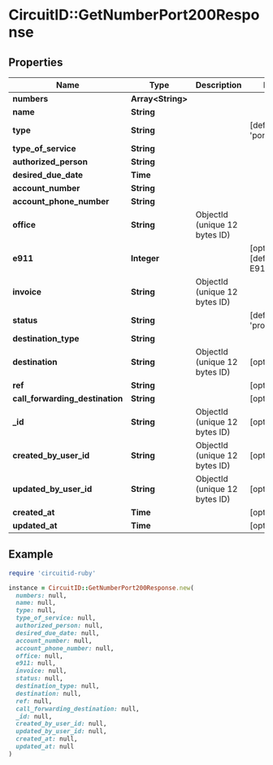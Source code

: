 # CircuitID::GetNumberPort200Response

## Properties

| Name | Type | Description | Notes |
| ---- | ---- | ----------- | ----- |
| **numbers** | **Array&lt;String&gt;** |  |  |
| **name** | **String** |  |  |
| **type** | **String** |  | [default to &#39;port in&#39;] |
| **type_of_service** | **String** |  |  |
| **authorized_person** | **String** |  |  |
| **desired_due_date** | **Time** |  |  |
| **account_number** | **String** |  |  |
| **account_phone_number** | **String** |  |  |
| **office** | **String** | ObjectId (unique 12 bytes ID) |  |
| **e911** | **Integer** |  | [optional][default to E911::N0] |
| **invoice** | **String** | ObjectId (unique 12 bytes ID) |  |
| **status** | **String** |  | [default to &#39;processing&#39;] |
| **destination_type** | **String** |  |  |
| **destination** | **String** | ObjectId (unique 12 bytes ID) | [optional] |
| **ref** | **String** |  | [optional] |
| **call_forwarding_destination** | **String** |  | [optional] |
| **_id** | **String** | ObjectId (unique 12 bytes ID) | [optional] |
| **created_by_user_id** | **String** | ObjectId (unique 12 bytes ID) | [optional] |
| **updated_by_user_id** | **String** | ObjectId (unique 12 bytes ID) | [optional] |
| **created_at** | **Time** |  | [optional] |
| **updated_at** | **Time** |  | [optional] |

## Example

```ruby
require 'circuitid-ruby'

instance = CircuitID::GetNumberPort200Response.new(
  numbers: null,
  name: null,
  type: null,
  type_of_service: null,
  authorized_person: null,
  desired_due_date: null,
  account_number: null,
  account_phone_number: null,
  office: null,
  e911: null,
  invoice: null,
  status: null,
  destination_type: null,
  destination: null,
  ref: null,
  call_forwarding_destination: null,
  _id: null,
  created_by_user_id: null,
  updated_by_user_id: null,
  created_at: null,
  updated_at: null
)
```

